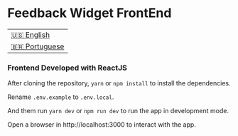 # Feedback Widget FrontEnd

<table>
    <tr>
      <td>
        <a href="README.md" disabled>🇺🇸 English</a>
      </td>
    </tr>
    <tr>
      <td>
        <a href="./readme_pt-br.md">🇧🇷 Portuguese</a>
      </td>
    </tr>
</table>

### Frontend Developed with ReactJS 

After cloning the repository, `yarn` or `npm install` to install the dependencies.

Rename `.env.example` to `.env.local`.

And them run `yarn dev` or `npm run dev` to run the app in development mode.

Open a browser in http://localhost:3000 to interact with the app.
